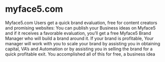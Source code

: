 # myface5.com
Myface5.com Users get a quick brand evaluation, free for content creators and promising websites: You can publish your Business ideas on Myface5 and if it receives a favorable evaluation, you’ll get a free Myface5 Brand Manager who will build a brand around it. If your brand is profitable, Your manager will work with you to scale your brand by assisting you in obtaining capital, VA’s and Automation or by assisting you in selling the brand for a quick profitable exit. You accomplished all of this for free, a business idea
